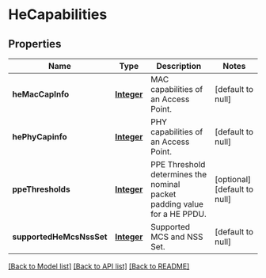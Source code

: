 # HeCapabilities
## Properties

Name | Type | Description | Notes
------------ | ------------- | ------------- | -------------
**heMacCapInfo** | [**Integer**](integer.md) | MAC capabilities of an Access Point. | [default to null]
**hePhyCapinfo** | [**Integer**](integer.md) | PHY capabilities of an Access Point. | [default to null]
**ppeThresholds** | [**Integer**](integer.md) | PPE Threshold determines the nominal packet padding value for a HE PPDU. | [optional] [default to null]
**supportedHeMcsNssSet** | [**Integer**](integer.md) | Supported MCS and NSS Set. | [default to null]

[[Back to Model list]](../README.md#documentation-for-models) [[Back to API list]](../README.md#documentation-for-api-endpoints) [[Back to README]](../README.md)


